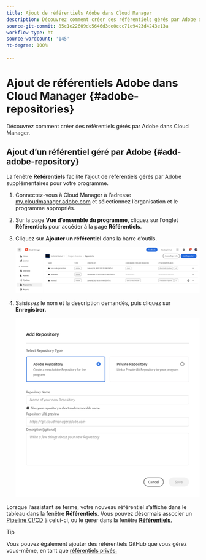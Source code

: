 ```yaml
---
title: Ajout de référentiels Adobe dans Cloud Manager
description: Découvrez comment créer des référentiels gérés par Adobe dans Cloud Manager.
source-git-commit: 85c1e22609dc5646d3de0ccc71e9423d4243e13a
workflow-type: ht
source-wordcount: '145'
ht-degree: 100%

---
```



# Ajout de référentiels Adobe dans Cloud Manager {#adobe-repositories}

Découvrez comment créer des référentiels gérés par Adobe dans Cloud Manager.

## Ajout d’un référentiel géré par Adobe {#add-adobe-repository}

La fenêtre **Référentiels** facilite l’ajout de référentiels gérés par Adobe supplémentaires pour votre programme.

1. Connectez-vous à Cloud Manager à l’adresse [my.cloudmanager.adobe.com](https://my.cloudmanager.adobe.com/) et sélectionnez l’organisation et le programme appropriés.

1. Sur la page **Vue d’ensemble du programme**, cliquez sur l’onglet **Référentiels** pour accéder à la page **Référentiels**.

1. Cliquez sur **Ajouter un référentiel** dans la barre d’outils.

   ![Bouton Ajouter un référentiel](assets/repositories.png)

1. Saisissez le nom et la description demandés, puis cliquez sur **Enregistrer**.

   ![Boîte de dialogue Ajouter un référentiel](assets/add-repository-wizard.png)

Lorsque l’assistant se ferme, votre nouveau référentiel s’affiche dans le tableau dans la fenêtre **Référentiels**. Vous pouvez désormais associer un [Pipeline CI/CD](/help/overview/ci-cd-pipelines.md) à celui-ci, ou le gérer dans la fenêtre [**Référentiels**.](managing-repositories.md)

>[!TIP]
>
>Vous pouvez également ajouter des référentiels GitHub que vous gérez vous-même, en tant que [référentiels privés.](private-repositories.md)

